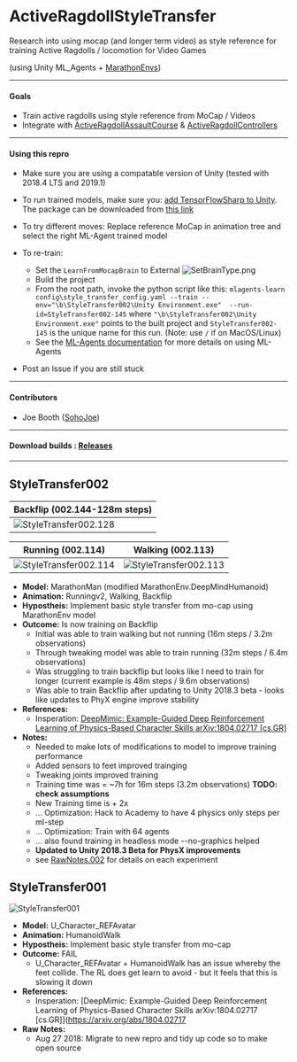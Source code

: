 # ActiveRagdollStyleTransfer
Research into using mocap (and longer term video) as style reference for training Active Ragdolls / locomotion for Video Games

(using Unity ML_Agents + [MarathonEnvs](https://github.com/Unity-Technologies/marathon-envs))

----

#### Goals
* Train active ragdolls using style reference from MoCap / Videos
* Integrate with [ActiveRagdollAssaultCourse](https://github.com/Sohojoe/ActiveRagdollAssaultCourse) & [ActiveRagdollControllers](https://github.com/Sohojoe/ActiveRagdollControllers) 

----

#### Using this repro
* Make sure you are using a compatable version of Unity (tested with 2018.4 LTS and 2019.1)
* To run trained models, make sure you: [add TensorFlowSharp to Unity](https://github.com/Unity-Technologies/ml-agents/blob/master/docs/Using-TensorFlow-Sharp-in-Unity.md). 
The package can be downloaded from [this link](https://s3.amazonaws.com/unity-ml-agents/0.5/TFSharpPlugin.unitypackage)

* To try different moves: Replace reference MoCap in animation tree and select the right ML-Agent trained model
* To re-train:
  * Set the `LearnFromMocapBrain` to External ![SetBrainType.png](images/SetBrainType.png)
  * Build the project
  * From the root path, invoke the python script like this: `mlagents-learn config\style_transfer_config.yaml --train --env="\b\StyleTransfer002\Unity Environment.exe"  --run-id=StyleTransfer002-145` where `"\b\StyleTransfer002\Unity Environment.exe"` points to the built project and `StyleTransfer002-145` is the unique name for this run. (Note: use `/` if on MacOS/Linux)
  * See the [ML-Agents documentation](https://github.com/Unity-Technologies/ml-agents) for more details on using ML-Agents

* Post an Issue if you are still stuck

----

#### Contributors
* Joe Booth ([SohoJoe](https://github.com/Sohojoe))

----


#### Download builds : [Releases](https://github.com/Sohojoe/ActiveRagdollStyleTransfer/releases/)

----

## StyleTransfer002

Backflip (002.144-128m steps) |
--- | 
![StyleTransfer002.128](images/StyleTransfer002.144-backflip-128m.gif) | 

| Running (002.114) | Walking (002.113) | 
--- | ---- |
![StyleTransfer002.114](images/StyleTransfer002.114-running-32m.gif) | ![StyleTransfer002.113](images/StyleTransfer002.113-walking-32m.gif) | 

* **Model:** MarathonMan (modified MarathonEnv.DeepMindHumanoid)
* **Animation:** Runningv2, Walking, Backflip
* **Hypostheis:** Implement basic style transfer from mo-cap using MarathonEnv model
* **Outcome:** Is now training on Backflip
  * Initial was able to train walking but not running (16m steps / 3.2m observations)
  * Through tweaking model was able to train running (32m steps / 6.4m observations)
  * Was struggling to train backflip but looks like I need to train for longer (current example is 48m steps / 9.6m observations)
  * Was able to train Backflip after updating to Unity 2018.3 beta - looks like updates to PhyX engine improve stability
* **References:** 
  * Insperation: [DeepMimic: Example-Guided Deep Reinforcement Learning of Physics-Based Character Skills arXiv:1804.02717 [cs.GR]](https://arxiv.org/abs/1804.02717)
* **Notes:**
  * Needed to make lots of modifications to model to improve training performance
  * Added sensors to feet improved trainging
  * Tweaking joints improved training
  * Training time was = ~7h for 16m steps (3.2m observations) **TODO: check assumptions**
  * New Training time is + 2x
  * ... Optimization: Hack to Academy to have 4 physics only steps per ml-step
  * ... Optimization: Train with 64 agents
  * ... also found training in headless mode --no-graphics helped
  * **Updated to Unity 2018.3 Beta for PhysX improvements** 
  * see [RawNotes.002](RawNotes.002.md) for details on each experiment



## StyleTransfer001
![StyleTransfer001](images/StyleTransfer001.98b-10m.gif)
* **Model:** U_Character_REFAvatar
* **Animation:** HumanoidWalk
* **Hypostheis:** Implement basic style transfer from mo-cap
* **Outcome:** FAIL
  * U_Character_REFAvatar + HumanoidWalk has an issue whereby the feet collide. The RL does get learn to avoid - but it feels that this is slowing it down
* **References:** 
  * Insperation: [DeepMimic: Example-Guided Deep Reinforcement Learning of Physics-Based Character Skills arXiv:1804.02717 [cs.GR]](https://arxiv.org/abs/1804.02717 
* **Raw Notes:**
  * Aug 27 2018: Migrate to new repro and tidy up code so to make open source


